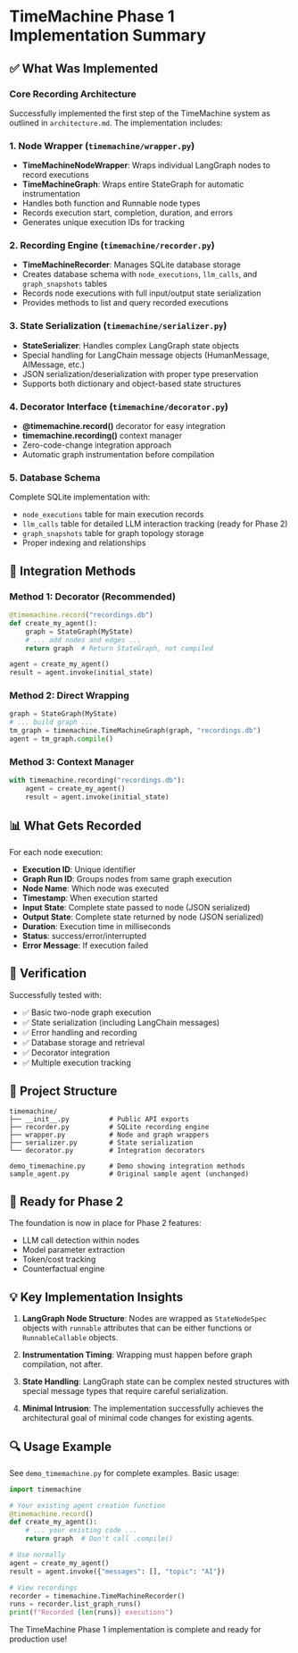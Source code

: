 # TimeMachine Phase 1 Implementation Summary

## ✅ What Was Implemented

### Core Recording Architecture
Successfully implemented the first step of the TimeMachine system as outlined in `architecture.md`. The implementation includes:

### 1. Node Wrapper (`timemachine/wrapper.py`)
- **TimeMachineNodeWrapper**: Wraps individual LangGraph nodes to record executions
- **TimeMachineGraph**: Wraps entire StateGraph for automatic instrumentation
- Handles both function and Runnable node types
- Records execution start, completion, duration, and errors
- Generates unique execution IDs for tracking

### 2. Recording Engine (`timemachine/recorder.py`)
- **TimeMachineRecorder**: Manages SQLite database storage
- Creates database schema with `node_executions`, `llm_calls`, and `graph_snapshots` tables
- Records node executions with full input/output state serialization
- Provides methods to list and query recorded executions

### 3. State Serialization (`timemachine/serializer.py`)
- **StateSerializer**: Handles complex LangGraph state objects
- Special handling for LangChain message objects (HumanMessage, AIMessage, etc.)
- JSON serialization/deserialization with proper type preservation
- Supports both dictionary and object-based state structures

### 4. Decorator Interface (`timemachine/decorator.py`)
- **@timemachine.record()** decorator for easy integration
- **timemachine.recording()** context manager
- Zero-code-change integration approach
- Automatic graph instrumentation before compilation

### 5. Database Schema
Complete SQLite implementation with:
- `node_executions` table for main execution records
- `llm_calls` table for detailed LLM interaction tracking (ready for Phase 2)
- `graph_snapshots` table for graph topology storage
- Proper indexing and relationships

## 🔧 Integration Methods

### Method 1: Decorator (Recommended)
```python
@timemachine.record("recordings.db")
def create_my_agent():
    graph = StateGraph(MyState)
    # ... add nodes and edges ...
    return graph  # Return StateGraph, not compiled

agent = create_my_agent()
result = agent.invoke(initial_state)
```

### Method 2: Direct Wrapping
```python
graph = StateGraph(MyState)
# ... build graph ...
tm_graph = timemachine.TimeMachineGraph(graph, "recordings.db")
agent = tm_graph.compile()
```

### Method 3: Context Manager
```python
with timemachine.recording("recordings.db"):
    agent = create_my_agent()
    result = agent.invoke(initial_state)
```

## 📊 What Gets Recorded

For each node execution:
- **Execution ID**: Unique identifier
- **Graph Run ID**: Groups nodes from same graph execution
- **Node Name**: Which node was executed
- **Timestamp**: When execution started
- **Input State**: Complete state passed to node (JSON serialized)
- **Output State**: Complete state returned by node (JSON serialized)
- **Duration**: Execution time in milliseconds
- **Status**: success/error/interrupted
- **Error Message**: If execution failed

## 🧪 Verification

Successfully tested with:
- ✅ Basic two-node graph execution
- ✅ State serialization (including LangChain messages)
- ✅ Error handling and recording
- ✅ Database storage and retrieval
- ✅ Decorator integration
- ✅ Multiple execution tracking

## 📁 Project Structure
```
timemachine/
├── __init__.py          # Public API exports
├── recorder.py          # SQLite recording engine
├── wrapper.py           # Node and graph wrappers
├── serializer.py        # State serialization
└── decorator.py         # Integration decorators

demo_timemachine.py      # Demo showing integration methods
sample_agent.py          # Original sample agent (unchanged)
```

## 🚀 Ready for Phase 2

The foundation is now in place for Phase 2 features:
- LLM call detection within nodes
- Model parameter extraction
- Token/cost tracking
- Counterfactual engine

## 💡 Key Implementation Insights

1. **LangGraph Node Structure**: Nodes are wrapped as `StateNodeSpec` objects with `runnable` attributes that can be either functions or `RunnableCallable` objects.

2. **Instrumentation Timing**: Wrapping must happen before graph compilation, not after.

3. **State Handling**: LangGraph state can be complex nested structures with special message types that require careful serialization.

4. **Minimal Intrusion**: The implementation successfully achieves the architectural goal of minimal code changes for existing agents.

## 🔍 Usage Example

See `demo_timemachine.py` for complete examples. Basic usage:

```python
import timemachine

# Your existing agent creation function
@timemachine.record()
def create_my_agent():
    # ... your existing code ...
    return graph  # Don't call .compile()

# Use normally
agent = create_my_agent()
result = agent.invoke({"messages": [], "topic": "AI"})

# View recordings
recorder = timemachine.TimeMachineRecorder()
runs = recorder.list_graph_runs()
print(f"Recorded {len(runs)} executions")
```

The TimeMachine Phase 1 implementation is complete and ready for production use!

